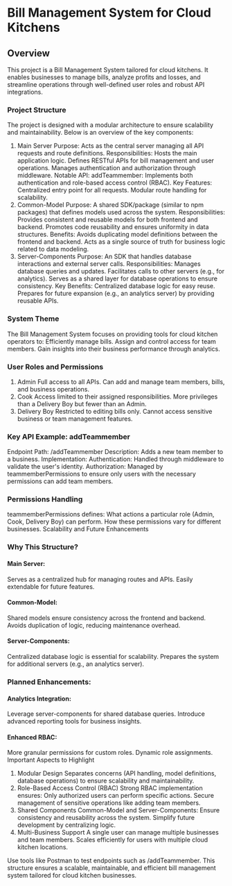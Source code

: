 # Bill Management System for Cloud Kitchens
## Overview
This project is a Bill Management System tailored for cloud kitchens. It enables businesses to manage bills, analyze profits and losses, and streamline operations through well-defined user roles and robust API integrations.

### Project Structure
The project is designed with a modular architecture to ensure scalability and maintainability. Below is an overview of the key components:

1. Main Server
Purpose: Acts as the central server managing all API requests and route definitions.
Responsibilities:
Hosts the main application logic.
Defines RESTful APIs for bill management and user operations.
Manages authentication and authorization through middleware.
Notable API:
addTeammember: Implements both authentication and role-based access control (RBAC).
Key Features:
Centralized entry point for all requests.
Modular route handling for scalability.
2. Common-Model
Purpose: A shared SDK/package (similar to npm packages) that defines models used across the system.
Responsibilities:
Provides consistent and reusable models for both frontend and backend.
Promotes code reusability and ensures uniformity in data structures.
Benefits:
Avoids duplicating model definitions between the frontend and backend.
Acts as a single source of truth for business logic related to data modeling.
3. Server-Components
Purpose: An SDK that handles database interactions and external server calls.
Responsibilities:
Manages database queries and updates.
Facilitates calls to other servers (e.g., for analytics).
Serves as a shared layer for database operations to ensure consistency.
Key Benefits:
Centralized database logic for easy reuse.
Prepares for future expansion (e.g., an analytics server) by providing reusable APIs.
### System Theme
The Bill Management System focuses on providing tools for cloud kitchen operators to:
Efficiently manage bills.
Assign and control access for team members.
Gain insights into their business performance through analytics.
### User Roles and Permissions
1. Admin
Full access to all APIs.
Can add and manage team members, bills, and business operations.
2. Cook
Access limited to their assigned responsibilities.
More privileges than a Delivery Boy but fewer than an Admin.
3. Delivery Boy
Restricted to editing bills only.
Cannot access sensitive business or team management features.

### Key API Example: addTeammember
Endpoint
Path: /addTeammember
Description: Adds a new team member to a business.
Implementation:
Authentication:
Handled through middleware to validate the user's identity.
Authorization:
Managed by teammemberPermissions to ensure only users with the necessary permissions can add team members.

### Permissions Handling
teammemberPermissions defines:
What actions a particular role (Admin, Cook, Delivery Boy) can perform.
How these permissions vary for different businesses.
Scalability and Future Enhancements

### Why This Structure?


#### Main Server:

Serves as a centralized hub for managing routes and APIs.
Easily extendable for future features.


#### Common-Model:

Shared models ensure consistency across the frontend and backend.
Avoids duplication of logic, reducing maintenance overhead.


#### Server-Components:

Centralized database logic is essential for scalability.
Prepares the system for additional servers (e.g., an analytics server).
### Planned Enhancements:

#### Analytics Integration:
Leverage server-components for shared database queries.
Introduce advanced reporting tools for business insights.

#### Enhanced RBAC:
More granular permissions for custom roles.
Dynamic role assignments.
Important Aspects to Highlight
1. Modular Design
Separates concerns (API handling, model definitions, database operations) to ensure scalability and maintainability.
2. Role-Based Access Control (RBAC)
Strong RBAC implementation ensures:
Only authorized users can perform specific actions.
Secure management of sensitive operations like adding team members.
3. Shared Components
Common-Model and Server-Components:
Ensure consistency and reusability across the system.
Simplify future development by centralizing logic.
4. Multi-Business Support
A single user can manage multiple businesses and team members.
Scales efficiently for users with multiple cloud kitchen locations.

Use tools like Postman to test endpoints such as /addTeammember.
This structure ensures a scalable, maintainable, and efficient bill management system tailored for cloud kitchen businesses.